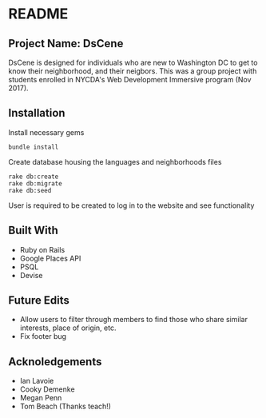 # README

## Project Name: DsCene

DsCene is designed for individuals who are new to Washington DC to get to know their neighborhood, and their neigbors. This was a group project with students enrolled in NYCDA's Web Development Immersive program (Nov 2017).

## Installation

Install necessary gems
```
bundle install
```
Create database housing the languages and neighborhoods files
```
rake db:create
rake db:migrate
rake db:seed
```
User is required to be created to log in to the website and see functionality

## Built With
* Ruby on Rails
* Google Places API
* PSQL
* Devise

## Future Edits
* Allow users to filter through members to find those who share similar interests, place of origin, etc.
* Fix footer bug

## Acknoledgements
* Ian Lavoie
* Cooky Demenke
* Megan Penn
* Tom Beach (Thanks teach!)
